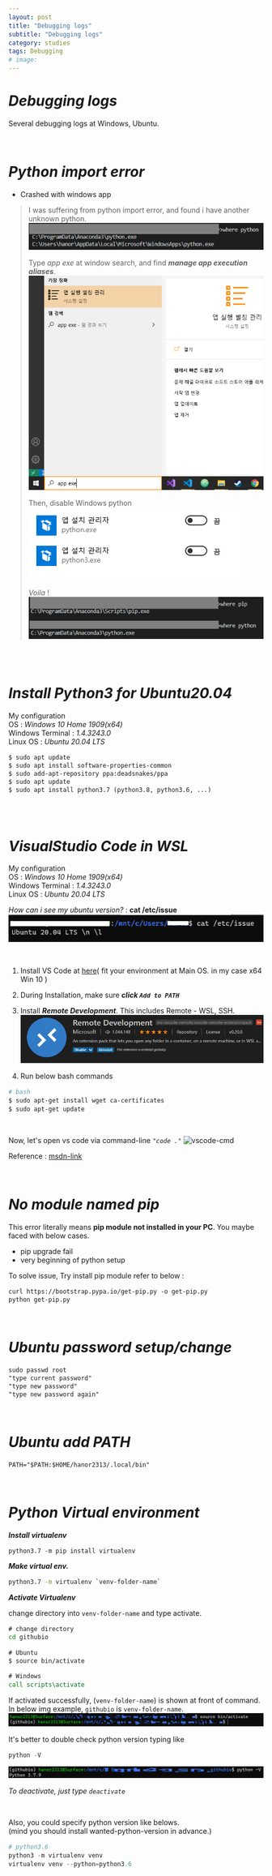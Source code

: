 ```yaml
---
layout: post
title: "Debugging logs"
subtitle: "Debugging logs"
category: studies
tags: Debugging
# image: 
---
```


# *Debugging logs*

Several debugging logs at Windows, Ubuntu.

<br>

# *Python import error*

- Crashed with windows app  
 
> I was suffering from python import error, and found i have another unknown python.
> ![](/assets/img/posts/studies/debugging/md-img-paste-2020-10-31-12-44-32.png)
>
> Type *app exe* at window search, and find __*manage app execution aliases*__.
> ![](/assets/img/posts/studies/debugging/md-img-paste-2020-10-31-12-48-24.png)
> 
> 
> Then, disable Windows python  
> ![](/assets/img/posts/studies/debugging/md-img-paste-2020-10-31-12-49-43.png)
> 
> 
> _Voila_ !   
> ![](/assets/img/posts/studies/debugging/md-img-paste-2020-10-31-12-51-01.png)


<br>
<br>

# *Install Python3 for Ubuntu20.04*

My configuration  
OS : *Windows 10 Home 1909(x64)*  
Windows Terminal : *1.4.3243.0*  
Linux OS : *Ubuntu 20.04 LTS*  

```shell
$ sudo apt update 
$ sudo apt install software-properties-common 
$ sudo add-apt-repository ppa:deadsnakes/ppa 
$ sudo apt update 
$ sudo apt install python3.7 (python3.8, python3.6, ...)
```

<br>
<br>


# *VisualStudio Code in WSL*

My configuration  
OS : *Windows 10 Home 1909(x64)*  
Windows Terminal : *1.4.3243.0*  
Linux OS : *Ubuntu 20.04 LTS*  

*How can i see my ubuntu version?* : __cat /etc/issue__
![ubuntu version](/assets/img/posts/studies/debugging/md-img-paste-2020-11-24-23-34-00.png)


<br>

1. Install VS Code at [here](https://code.visualstudio.com/download)( fit your environment at Main OS. in my case x64 Win 10 )
2. During Installation, make sure *__click `Add to PATH`__*
3. Install *__Remote Development__*. This includes Remote - WSL, SSH.
![Remote-Dev](/assets/img/posts/studies/debugging/md-img-paste-2020-11-24-23-24-05.png)

4. Run below bash commands
```bash
# bash
$ sudo apt-get install wget ca-certificates
$ sudo apt-get update
```

<br>


Now, let's open vs code via command-line *`"code ."`*
![vscode-cmd](https://docs.microsoft.com/en-us/windows/wsl/media/wsl-open-vs-code.gif)

Reference : [msdn-link](https://docs.microsoft.com/en-us/windows/wsl/tutorials/wsl-vscode)

<br>


# *No module named pip*

This error literally means __pip module not installed in your PC__. You maybe faced with below cases.
- pip upgrade fail
- very beginning of python setup  

To solve issue, Try install pip module refer to below :

```
curl https://bootstrap.pypa.io/get-pip.py -o get-pip.py
python get-pip.py
```

<br>

# *Ubuntu password setup/change*

```shell
sudo passwd root
"type current password"
"type new password"
"type new password again"
```

<br>

# *Ubuntu add PATH*

```shell
PATH="$PATH:$HOME/hanor2313/.local/bin"
```

<br>

# *Python Virtual environment*

*__Install virtualenv__*

```
python3.7 -m pip install virtualenv
```

*__Make virtual env.__*
```bash
python3.7 -m virtualenv `venv-folder-name`
```

*__Activate Virtualenv__*

change directory into `venv-folder-name` and type activate.

```cmd
# change directory
cd githubio
```

```shell
# Ubuntu
$ source bin/activate
```

```cmd
# Windows
call scripts\activate
```

If activated successfully, (`venv-folder-name`) is shown at front of command.   
In below img example, `githubio` is `venv-folder-name`.
![venv](/assets/img/posts/studies/debugging/md-img-paste-2020-12-26-11-34-00.png)

It's better to double check python version typing like
```python
python -V
```
![python-version](/assets/img/posts/studies/debugging/md-img-paste-2020-12-26-12-00-00.png)


*To deactivate, just type `deactivate`*

<br>

Also, you could specify python version like belows.  
(mind you should install wanted-python-version in advance.)
```python
# python3.6
python3 -m virtualenv venv 
virtualenv venv --python=python3.6
```

